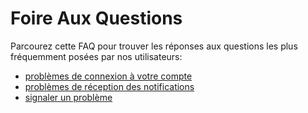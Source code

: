 # Foire Aux Questions

Parcourez cette FAQ pour trouver les réponses aux questions les plus fréquemment posées par nos utilisateurs:
* [problèmes de connexion à votre compte](./account)
* [problèmes de réception des notifications](./notifications)
* [signaler un problème](./bug-report)
